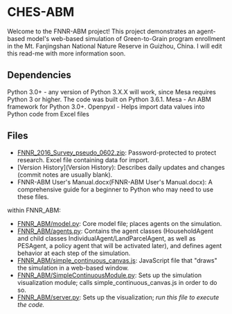 # CHES-ABM

Welcome to the FNNR-ABM project! This project demonstrates an agent-based model's web-based simulation of Green-to-Grain program enrollment in the Mt. Fanjingshan National Nature Reserve in Guizhou, China. I will edit this read-me with more information soon.

## Dependencies

Python 3.0+ - any version of Python 3.X.X will work, since Mesa requires Python 3 or higher. The code was built on Python 3.6.1.
Mesa - An ABM framework for Python 3.0+.
Openpyxl - Helps import data values into Python code from Excel files

## Files

* [FNNR_2016_Survey_pseudo_0602.zip](FNNR_2016_Survey_pseudo_0602.zip): Password-protected to protect research. Excel file containing data for import.
* [Version History](Version History): Describes daily updates and changes (commit notes are usually blank).
* FNNR-ABM User's Manual.docx(FNNR-ABM User's Manual.docx): A comprehensive guide for a beginner to Python who may need to use these files.

within FNNR_ABM:

* [FNNR_ABM/model.py](FNNR_ABM/model.py): Core model file; places agents on the simulation.
* [FNNR_ABM/agents.py](FNNR_ABM/agents.py): Contains the agent classes (HouseholdAgent and child classes IndividualAgent/LandParcelAgent, as well as PESAgent, a policy agent that will be activated later), and defines agent behavior at each step of the simulation. 
* [FNNR_ABM/simple_continuous_canvas.js](FNNR_ABM/simple_continuous_canvas.js): JavaScript file that "draws" the simulation in a web-based window.
* [FNNR_ABM/SimpleContinuousModule.py](FNNR_ABM/SimpleContinuousModule.py): Sets up the simulation visualization module; calls simple_continuous_canvas.js in order to do so.
* [FNNR_ABM/server.py](FNNR_ABM/server.py): Sets up the visualization; *run this file to execute the code.*
